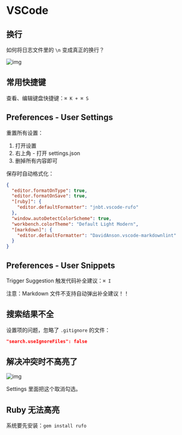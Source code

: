 # VSCode

## 换行

如何将日志文件里的 `\n` 变成真正的换行？

![img](/img/33DB6234-84C6-41FA-B8F3-BAFE8D2F2C42.png)

## 常用快捷键

查看、编辑键盘快捷键：`⌘ K + ⌘ S`

## Preferences - User Settings

重置所有设置：

1. 打开设置
2. 右上角 - 打开 settings.json
3. 删掉所有内容即可

保存时自动格式化：

```json
{
  "editor.formatOnType": true,
  "editor.formatOnSave": true,
  "[ruby]": {
    "editor.defaultFormatter": "jnbt.vscode-rufo"
  },
  "window.autoDetectColorScheme": true,
  "workbench.colorTheme": "Default Light Modern",
  "[markdown]": {
    "editor.defaultFormatter": "DavidAnson.vscode-markdownlint"
  }
}
```

## Preferences - User Snippets

Trigger Suggestion 触发代码补全建议：`⌘ I`

注意：Markdown 文件不支持自动弹出补全建议！！

## 搜索结果不全

设置项的问题，忽略了 `.gitignore` 的文件：

```json
"search.useIgnoreFiles": false
```

## 解决冲突时不高亮了

![img](/img/8BBE8C09-1BAC-4582-A66C-588DB64E14AC.png)

Settings 里面把这个取消勾选。

## Ruby 无法高亮

系统要先安装：`gem install rufo`
